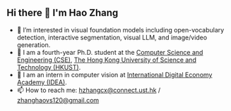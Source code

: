 ## Hi there 👋 I'm Hao Zhang


- 🌱 I’m interested in visual foundation models including open-vocabulary detection, interactive segmentation, visual LLM, and image/video generation.
- 🏫 I am a fourth-year Ph.D. student at the [Computer Science and Engineering (CSE)](https://cse.hkust.edu.hk/), [The Hong Kong University of Science and Technology (HKUST)](https://hkust.edu.hk/).
- 🔭 I am an intern in computer vision at [International Digital Economy Academy (IDEA)](https://idea.edu.cn/).
- 📫 How to reach me: hzhangcx@connect.ust.hk / zhanghaovs120@gmail.com
<!-- [![hao-zhang's GitHub stats](https://github-readme-stats.vercel.app/api?username=HaoZhang534&theme=tokyonight&show_icons=true)](https://github.com/anuraghazra/github-readme-stats) -->

<!--
Related source is copied from: https://kilienazure.com/github-profile-readme/
-->

